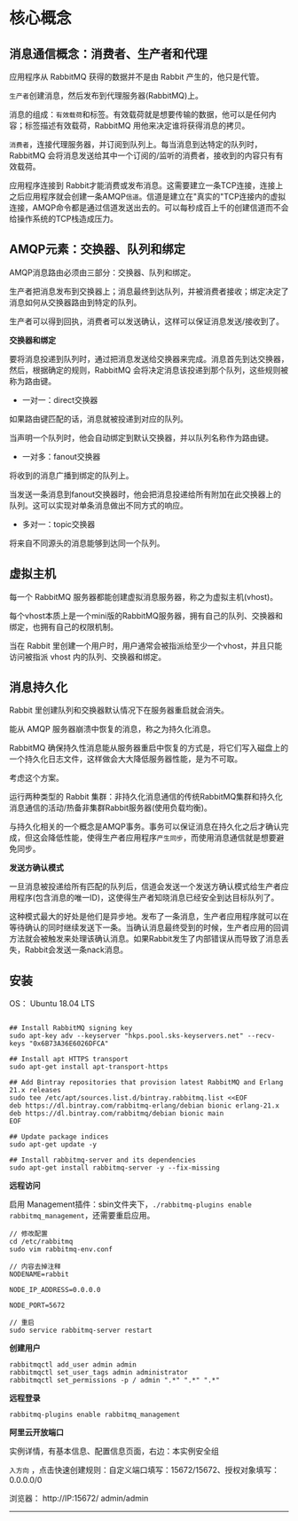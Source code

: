 # 核心概念

##  消息通信概念：消费者、生产者和代理

应用程序从 RabbitMQ 获得的数据并不是由 Rabbit 产生的，他只是代管。

`生产者`创建消息，然后发布到代理服务器(RabbitMQ)上。

消息的组成：`有效载荷`和标签。有效载荷就是想要传输的数据，他可以是任何内容；标签描述有效载荷，RabbitMQ 用他来决定谁将获得消息的拷贝。

`消费者`，连接代理服务器，并订阅到队列上。每当消息到达特定的队列时，RabbitMQ 会将消息发送给其中一个订阅的/监听的消费者，接收到的内容只有有效载荷。

应用程序连接到 Rabbit才能消费或发布消息。这需要建立一条TCP连接，连接上之后应用程序就会创建一条AMQP`信道`。信道是建立在"真实的"TCP连接内的虚拟连接，AMQP命令都是通过信道发送出去的。可以每秒成百上千的创建信道而不会给操作系统的TCP栈造成压力。

##  AMQP元素：交换器、队列和绑定

AMQP消息路由必须由三部分：交换器、队列和绑定。

生产者把消息发布到交换器上；消息最终到达队列，并被消费者接收；绑定决定了消息如何从交换器路由到特定的队列。

生产者可以得到回执，消费者可以发送确认，这样可以保证消息发送/接收到了。

**交换器和绑定**

要将消息投递到队列时，通过把消息发送给交换器来完成。消息首先到达交换器，然后，根据确定的规则，RabbitMQ 会将决定消息该投递到那个队列，这些规则被称为路由键。

- 一对一：direct交换器

如果路由键匹配的话，消息就被投递到对应的队列。

当声明一个队列时，他会自动绑定到默认交换器，并以队列名称作为路由键。

- 一对多：fanout交换器

将收到的消息广播到绑定的队列上。

当发送一条消息到fanout交换器时，他会把消息投递给所有附加在此交换器上的队列。这可以实现对单条消息做出不同方式的响应。

- 多对一：topic交换器

将来自不同源头的消息能够到达同一个队列。

##  虚拟主机

每一个 RabbitMQ 服务器都能创建虚拟消息服务器，称之为虚拟主机(vhost)。

每个vhost本质上是一个mini版的RabbitMQ服务器，拥有自己的队列、交换器和绑定，也拥有自己的权限机制。

当在 Rabbit 里创建一个用户时，用户通常会被指派给至少一个vhost，并且只能访问被指派 vhost 内的队列、交换器和绑定。

##  消息持久化

Rabbit 里创建队列和交换器默认情况下在服务器重启就会消失。

能从 AMQP 服务器崩溃中恢复的消息，称之为持久化消息。

RabbitMQ 确保持久性消息能从服务器重启中恢复的方式是，将它们写入磁盘上的一个持久化日志文件，这样做会大大降低服务器性能，是为不可取。

考虑这个方案。

运行两种类型的 Rabbit 集群：非持久化消息通信的传统RabbitMQ集群和持久化消息通信的活动/热备非集群Rabbit服务器(使用负载均衡)。

与持久化相关的一个概念是AMQP事务。事务可以保证消息在持久化之后才确认完成，但这会降低性能，使得生产者应用程序`产生同步`，而使用消息通信就是想要避免同步。

**发送方确认模式**

一旦消息被投递给所有匹配的队列后，信道会发送一个发送方确认模式给生产者应用程序(包含消息的唯一ID)，这使得生产者知晓消息已经安全到达目标队列了。

这种模式最大的好处是他们是异步地。发布了一条消息，生产者应用程序就可以在等待确认的同时继续发送下一条。当确认消息最终受到的时候，生产者应用的回调方法就会被触发来处理该确认消息。如果Rabbit发生了内部错误从而导致了消息丢失，Rabbit会发送一条nack消息。

##  安装

OS： Ubuntu 18.04 LTS

```base

## Install RabbitMQ signing key
sudo apt-key adv --keyserver "hkps.pool.sks-keyservers.net" --recv-keys "0x6B73A36E6026DFCA"

## Install apt HTTPS transport
sudo apt-get install apt-transport-https

## Add Bintray repositories that provision latest RabbitMQ and Erlang 21.x releases
sudo tee /etc/apt/sources.list.d/bintray.rabbitmq.list <<EOF
deb https://dl.bintray.com/rabbitmq-erlang/debian bionic erlang-21.x
deb https://dl.bintray.com/rabbitmq/debian bionic main
EOF

## Update package indices
sudo apt-get update -y

## Install rabbitmq-server and its dependencies
sudo apt-get install rabbitmq-server -y --fix-missing

```

**远程访问**

启用 Management插件：sbin文件夹下，`./rabbitmq-plugins enable rabbitmq_management`，还需要重启应用。

```base
// 修改配置
cd /etc/rabbitmq
sudo vim rabbitmq-env.conf

// 内容去掉注释
NODENAME=rabbit

NODE_IP_ADDRESS=0.0.0.0

NODE_PORT=5672

// 重启
sudo service rabbitmq-server restart

```

**创建用户**
```base
rabbitmqctl add_user admin admin
rabbitmqctl set_user_tags admin administrator
rabbitmqctl set_permissions -p / admin ".*" ".*" ".*"
```

**远程登录**
```base
rabbitmq-plugins enable rabbitmq_management
```

**阿里云开放端口**

实例详情，有基本信息、配置信息页面，右边：本实例安全组

`入方向` ，点击快速创建规则：自定义端口填写：15672/15672、授权对象填写： 0.0.0.0/0

浏览器： http://IP:15672/  admin/admin


----